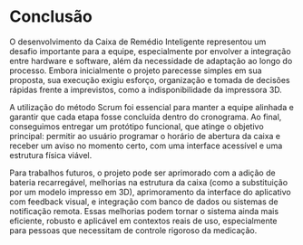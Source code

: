 # Conclusão

O desenvolvimento da Caixa de Remédio Inteligente representou um desafio importante para a equipe, especialmente por envolver a integração entre hardware e software, além da necessidade de adaptação ao longo do processo. Embora inicialmente o projeto parecesse simples em sua proposta, sua execução exigiu esforço, organização e tomada de decisões rápidas frente a imprevistos, como a indisponibilidade da impressora 3D.

A utilização do método Scrum foi essencial para manter a equipe alinhada e garantir que cada etapa fosse concluída dentro do cronograma. Ao final, conseguimos entregar um protótipo funcional, que atinge o objetivo principal: permitir ao usuário programar o horário de abertura da caixa e receber um aviso no momento certo, com uma interface acessível e uma estrutura física viável.

Para trabalhos futuros, o projeto pode ser aprimorado com a adição de bateria recarregável, melhorias na estrutura da caixa (como a substituição por um modelo impresso em 3D), aprimoramento da interface do aplicativo com feedback visual, e integração com banco de dados ou sistemas de notificação remota. Essas melhorias podem tornar o sistema ainda mais eficiente, robusto e aplicável em contextos reais de uso, especialmente para pessoas que necessitam de controle rigoroso da medicação.
